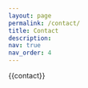 ```yaml
---
layout: page
permalink: /contact/
title: Contact
description:
nav: true
nav_order: 4
---
```


{{contact}}
